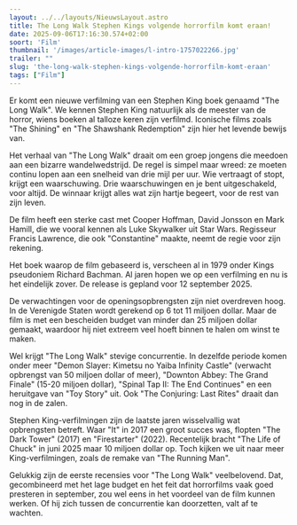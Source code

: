 ```yaml
---
layout: ../../layouts/NieuwsLayout.astro
title: The Long Walk Stephen Kings volgende horrorfilm komt eraan!
date: 2025-09-06T17:16:30.574+02:00
soort: 'Film'
thumbnail: '/images/article-images/l-intro-1757022266.jpg'
trailer: ""
slug: 'the-long-walk-stephen-kings-volgende-horrorfilm-komt-eraan'
tags: ["Film"]
---
```


Er komt een nieuwe verfilming van een Stephen King boek genaamd "The Long Walk".
We kennen Stephen King natuurlijk als de meester van de horror, wiens boeken al
talloze keren zijn verfilmd. Iconische films zoals "The Shining" en "The
Shawshank Redemption" zijn hier het levende bewijs van.

Het verhaal van "The Long Walk" draait om een groep jongens die meedoen aan een
bizarre wandelwedstrijd. De regel is simpel maar wreed: ze moeten continu lopen
aan een snelheid van drie mijl per uur. Wie vertraagt of stopt, krijgt een
waarschuwing. Drie waarschuwingen en je bent uitgeschakeld, voor altijd. De
winnaar krijgt alles wat zijn hartje begeert, voor de rest van zijn leven.

De film heeft een sterke cast met Cooper Hoffman, David Jonsson en Mark Hamill,
die we vooral kennen als Luke Skywalker uit Star Wars. Regisseur Francis
Lawrence, die ook "Constantine" maakte, neemt de regie voor zijn rekening.

Het boek waarop de film gebaseerd is, verscheen al in 1979 onder Kings
pseudoniem Richard Bachman. Al jaren hopen we op een verfilming en nu is het
eindelijk zover. De release is gepland voor 12 september 2025.

De verwachtingen voor de openingsopbrengsten zijn niet overdreven hoog. In de
Verenigde Staten wordt gerekend op 6 tot 11 miljoen dollar. Maar de film is met
een bescheiden budget van minder dan 25 miljoen dollar gemaakt, waardoor hij
niet extreem veel hoeft binnen te halen om winst te maken.

Wel krijgt "The Long Walk" stevige concurrentie. In dezelfde periode komen onder
meer "Demon Slayer: Kimetsu no Yaiba Infinity Castle" (verwacht opbrengst van 50
miljoen dollar of meer), "Downton Abbey: The Grand Finale" (15-20 miljoen
dollar), "Spinal Tap II: The End Continues" en een heruitgave van "Toy Story"
uit. Ook "The Conjuring: Last Rites" draait dan nog in de zalen.

Stephen King-verfilmingen zijn de laatste jaren wisselvallig wat opbrengsten
betreft. Waar "It" in 2017 een groot succes was, flopten "The Dark Tower" (2017)
en "Firestarter" (2022). Recentelijk bracht "The Life of Chuck" in juni 2025
maar 10 miljoen dollar op. Toch kijken we uit naar meer King-verfilmingen, zoals
de remake van "The Running Man".

Gelukkig zijn de eerste recensies voor "The Long Walk" veelbelovend. Dat,
gecombineerd met het lage budget en het feit dat horrorfilms vaak goed presteren
in september, zou wel eens in het voordeel van de film kunnen werken. Of hij
zich tussen de concurrentie kan doorzetten, valt af te wachten.